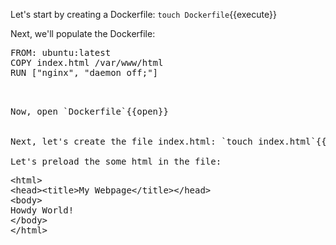 Let's start by creating a Dockerfile: `touch Dockerfile`{{execute}}

Next, we'll populate the Dockerfile:
<pre class="file" data-filename="index.html" data-target="replace">
FROM: ubuntu:latest
COPY index.html /var/www/html
RUN [&quot;nginx&quot;, &quot;daemon off;&quot;]
<pre>


Now, open `Dockerfile`{{open}}


Next, let's create the file index.html: `touch index.html`{{execute}}

Let's preload the some html in the file:
<pre class="file" data-filename="index.html" data-target="replace">&lt;html&gt;
&lt;head&gt;&lt;title&gt;My Webpage&lt;/title&gt;&lt;/head&gt;
&lt;body&gt;
Howdy World!
&lt;/body&gt;
&lt;/html&gt;
</pre>
